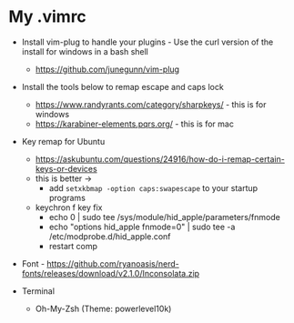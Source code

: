 # My .vimrc


* Install vim-plug to handle your plugins - Use the curl version of the install for windows in a bash shell
    * https://github.com/junegunn/vim-plug
* Install the tools below to remap escape and caps lock
    * https://www.randyrants.com/category/sharpkeys/ - this is for windows
    * https://karabiner-elements.pqrs.org/ - this is for mac
    
* Key remap for Ubuntu
   * https://askubuntu.com/questions/24916/how-do-i-remap-certain-keys-or-devices
   * this is better -> 
      * add ```setxkbmap -option caps:swapescape``` to your startup programs
   * keychron f key fix
      * echo 0 | sudo tee /sys/module/hid_apple/parameters/fnmode 
      * echo "options hid_apple fnmode=0" | sudo tee -a /etc/modprobe.d/hid_apple.conf
      * restart comp

* Font - https://github.com/ryanoasis/nerd-fonts/releases/download/v2.1.0/Inconsolata.zip
* Terminal
   * Oh-My-Zsh (Theme: powerlevel10k)
